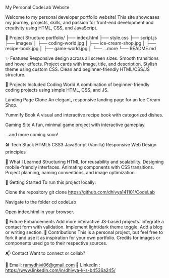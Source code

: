 My Personal CodeLab Website

Welcome to my personal developer portfolio website! This site showcases my journey, projects, skills, and passion for front-end development and creativity using HTML, CSS, and JavaScript.


📁 Project Structure
portfolio/
├── index.html 
├── style.css 
├── script.js 
├── images/ 
│ ├── coding-world.jpg 
│ ├── ice-cream-shop.jpg 
│ ├── recipe-book.jpg 
│ ├── game-world.jpg 
│ └── ...more 
└── README.md


✨ Features
Responsive design across all screen sizes.
Smooth transitions and hover effects.
Project cards with image, title, and description.
Stylish theme using custom CSS.
Clean and beginner-friendly HTML/CSS/JS structure.


📌 Projects Included
Coding World
A combination of beginner-friendly coding projects using simple HTML, CSS, and JS.

Landing Page Clone
An elegant, responsive landing page for an Ice Cream Shop.

Yummify Book
A visual and interactive recipe book with categorized dishes.

Gaming Site
A fun, minimal game project with interactive gameplay.

...and more coming soon!


🛠️ Tech Stack
HTML5
CSS3
JavaScript (Vanilla)
Responsive Web Design principles


🧠 What I Learned
Structuring HTML for reusability and scalability.
Designing mobile-friendly interfaces.
Animating components with CSS transitions.
Project planning, naming conventions, and image optimization.


🚀 Getting Started
To run this project locally:

Clone the repository
git clone https://github.com/dhivya141101/CodeLab

Navigate to the folder
cd codeLab

Open index.html in your browser.


🔮 Future Enhancements
Add more interactive JS-based projects.
Integrate a contact form with validation.
Implement light/dark theme toggle.
Add a blog or writing section.
🤝 Contributions
This is a personal project, but feel free to fork it and use it as inspiration for your own portfolio. Credits for images or components used go to their respective sources.


📬 Contact
Want to connect or collab?

📧 Email: ramydhivi06@gmail.com
💬 LinkedIn : https://www.linkedin.com/in/dhivya-k-s-b4536a245/
